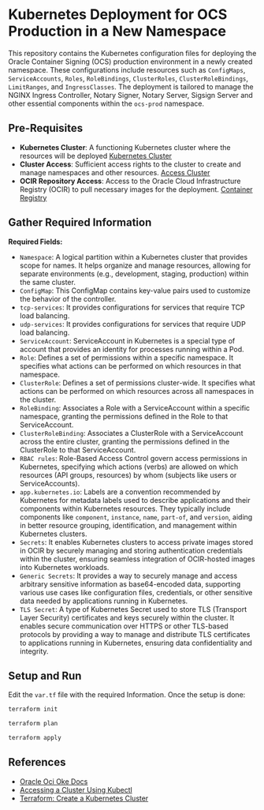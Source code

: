 # Kubernetes Deployment for OCS Production in a New Namespace

This repository contains the Kubernetes configuration files for deploying the Oracle Container Signing (OCS) production environment in a newly created namespace. These configurations include resources such as `ConfigMaps`, `ServiceAccounts`, `Roles`, `RoleBindings`, `ClusterRoles`, `ClusterRoleBindings`, `LimitRanges`, and `IngressClasses`. The deployment is tailored to manage the NGINX Ingress Controller, Notary Signer, Notary Server, Sigsign Server and other essential components within the `ocs-prod` namespace.


## Pre-Requisites
- **Kubernetes Cluster**: A functioning Kubernetes cluster where the resources will be deployed [Kubernetes Cluster](https://docs.oracle.com/en-us/iaas/Content/ContEng/Concepts/contengoverview.htm)
- **Cluster Access**: Sufficient access rights to the cluster to create and manage namespaces and other resources. [Access Cluster](https://docs.oracle.com/en-us/iaas/Content/ContEng/Tasks/contengaccessingclusterkubectl.htm)
- **OCIR Repository Access**: Access to the Oracle Cloud Infrastructure Registry (OCIR) to pull necessary images for the deployment. [Container Registry](https://docs.oracle.com/en-us/iaas/Content/Registry/home.htm)



## Gather Required Information
**Required Fields:**
- `Namespace`: A logical partition within a Kubernetes cluster that provides scope for names. It helps organize and manage resources, allowing for separate environments (e.g., development, staging, production) within the same cluster.
- `ConfigMap`: This ConfigMap contains key-value pairs used to customize the behavior of the controller.
- `tcp-services`: It provides configurations for services that require TCP load balancing.
- `udp-services`: It provides configurations for services that require UDP load balancing.
- `ServiceAccount`: ServiceAccount in Kubernetes is a special type of account that provides an identity for processes running within a Pod.
- `Role`: Defines a set of permissions within a specific namespace. It specifies what actions can be performed on which resources in that namespace.
- `ClusterRole`: Defines a set of permissions cluster-wide. It specifies what actions can be performed on which resources across all namespaces in the cluster.
- `RoleBinding`: Associates a Role with a ServiceAccount within a specific namespace, granting the permissions defined in the Role to that ServiceAccount.
- `ClusterRoleBinding`: Associates a ClusterRole with a ServiceAccount across the entire cluster, granting the permissions defined in the ClusterRole to that ServiceAccount.
- `RBAC rules`: Role-Based Access Control govern access permissions in Kubernetes, specifying which actions (verbs) are allowed on which resources (API groups, resources) by whom (subjects like users or ServiceAccounts).
- `app.kubernetes.io`:  Labels are a convention recommended by Kubernetes for metadata labels used to describe applications and their components within Kubernetes resources. They typically include components like `component`, `instance`, `name`, `part-of`, and `version`, aiding in better resource grouping, identification, and management within Kubernetes clusters.
- `Secrets`: It enables Kubernetes clusters to access private images stored in OCIR by securely managing and storing authentication credentials within the cluster, ensuring seamless integration of OCIR-hosted images into Kubernetes workloads.
- `Generic Secrets`: It provides a way to securely manage and access arbitrary sensitive information as base64-encoded data, supporting various use cases like configuration files, credentials, or other sensitive data needed by applications running in Kubernetes.
- `TLS Secret`: A type of Kubernetes Secret used to store TLS (Transport Layer Security) certificates and keys securely within the cluster. It enables secure communication over HTTPS or other TLS-based protocols by providing a way to manage and distribute TLS certificates to applications running in Kubernetes, ensuring data confidentiality and integrity.


## Setup and Run
Edit the `var.tf` file with the required Information.
Once the setup is done:
```bash
terraform init
```
```bash
terraform plan
```
```bash
terraform apply
```

## References
- [Oracle Oci Oke Docs](https://oracle-terraform-modules.github.io/terraform-oci-oke/)
- [Accessing a Cluster Using Kubectl](https://docs.oracle.com/en-us/iaas/Content/ContEng/Tasks/contengaccessingclusterkubectl.htm)
- [Terraform: Create a Kubernetes Cluster](https://docs.oracle.com/en-us/iaas/developer-tutorials/tutorials/tf-cluster/01-summary.htm)
